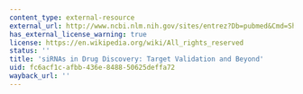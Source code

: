 ```yaml
---
content_type: external-resource
external_url: http://www.ncbi.nlm.nih.gov/sites/entrez?Db=pubmed&Cmd=ShowDetailView&TermToSearch=17608022&ordinalpos=4&itool=EntrezSystem2.PEntrez.Pubmed.Pubmed_ResultsPanel.Pubmed_RVDocSum
has_external_license_warning: true
license: https://en.wikipedia.org/wiki/All_rights_reserved
status: ''
title: 'siRNAs in Drug Discovery: Target Validation and Beyond'
uid: fc6acf1c-afbb-436e-8488-50625deffa72
wayback_url: ''
---
```


